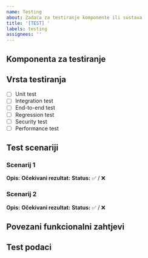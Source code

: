 ```yaml
---
name: Testing
about: Zadaća za testiranje komponente ili sustava
title: '[TEST] '
labels: testing
assignees: ''
---
```


## Komponenta za testiranje
<!-- Što se testira? -->

## Vrsta testiranja

- [ ] Unit test
- [ ] Integration test
- [ ] End-to-end test
- [ ] Regression test
- [ ] Security test
- [ ] Performance test

## Test scenariji
<!-- Što treba biti testirano? -->

### Scenarij 1

**Opis:**
**Očekivani rezultat:**
**Status:** ✅ / ❌

### Scenarij 2

**Opis:**
**Očekivani rezultat:**
**Status:** ✅ / ❌

## Povezani funkcionalni zahtjevi
<!-- F-001, F-022, itd. -->

## Test podaci
<!-- Koji test podaci su potrebni? -->
